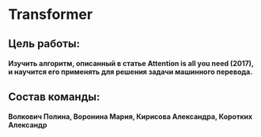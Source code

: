 # Transformer

## Цель работы:
#### Изучить алгоритм, описанный в статье Attention is all you need (2017), и научится его применять для решения задачи машинного перевода.
 
## Cостав команды:
#### Волкович Полина, Воронина Мария, Кирисова Александра, Коротких Александр
